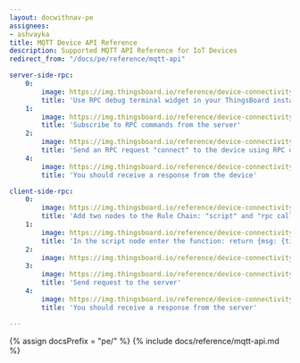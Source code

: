 ```yaml
---
layout: docwithnav-pe
assignees:
- ashvayka
title: MQTT Device API Reference
description: Supported MQTT API Reference for IoT Devices
redirect_from: "/docs/pe/reference/mqtt-api"

server-side-rpc:
    0:
        image: https://img.thingsboard.io/reference/device-connectivity-apis/server-side-rpc-mqtt-1-pe.png
        title: 'Use RPC debug terminal widget in your ThingsBoard instance'
    1:
        image: https://img.thingsboard.io/reference/device-connectivity-apis/server-side-rpc-mqtt-2-pe.png
        title: 'Subscribe to RPC commands from the server'
    2:
        image: https://img.thingsboard.io/reference/device-connectivity-apis/server-side-rpc-mqtt-3-pe.png
        title: 'Send an RPC request "connect" to the device using RPC debug terminal widget'
    4:
        image: https://img.thingsboard.io/reference/device-connectivity-apis/server-side-rpc-mqtt-4-pe.png
        title: 'You should receive a response from the device'

client-side-rpc:
    0:
        image: https://img.thingsboard.io/reference/device-connectivity-apis/client-side-rpc-1-pe.png
        title: 'Add two nodes to the Rule Chain: "script" and "rpc call reply"'
    1:
        image: https://img.thingsboard.io/reference/device-connectivity-apis/client-side-rpc-2-pe.png
        title: 'In the script node enter the function: return {msg: {time:String(new Date())}, metadata: metadata, msgType: msgType};'
    2:
        image: https://img.thingsboard.io/reference/device-connectivity-apis/client-side-rpc-3-pe.png
    3:
        image: https://img.thingsboard.io/reference/device-connectivity-apis/client-side-rpc-mqtt-4-pe.png
        title: 'Send request to the server'
    4:
        image: https://img.thingsboard.io/reference/device-connectivity-apis/client-side-rpc-mqtt-5-pe.png
        title: 'You should receive a response from the server'

---
```


{% assign docsPrefix = "pe/" %}
{% include docs/reference/mqtt-api.md %}
